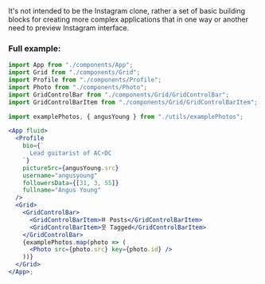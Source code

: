 <br />
<br />

It's not intended to be the Instagram clone, rather a set of basic building blocks for creating more complex applications that in one way or another need to preview Instagram interface.

### Full example:

```jsx
import App from "./components/App";
import Grid from "./components/Grid";
import Profile from "./components/Profile";
import Photo from "./components/Photo";
import GridControlBar from "./components/Grid/GridControlBar";
import GridControlBarItem from "./components/Grid/GridControlBarItem";

import examplePhotos, { angusYoung } from "./utils/examplePhotos";

<App fluid>
  <Profile
    bio={`
      Lead guitarist of AC⚡DC
    `}
    pictureSrc={angusYoung.src}
    username="angusyoung"
    followersData={[31, 3, 55]}
    fullname="Angus Young"
  />
  <Grid>
    <GridControlBar>
      <GridControlBarItem>𐄹 Posts</GridControlBarItem>
      <GridControlBarItem>웃 Tagged</GridControlBarItem>
    </GridControlBar>
    {examplePhotos.map(photo => (
      <Photo src={photo.src} key={photo.id} />
    ))}
  </Grid>
</App>;
```
